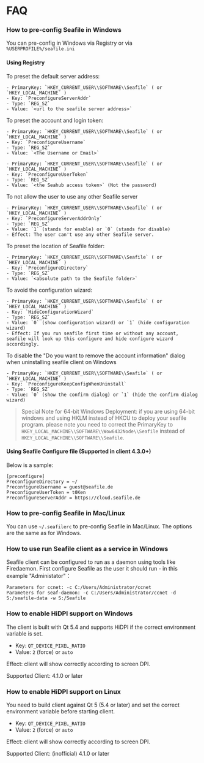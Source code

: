 # FAQ

### How to pre-config Seafile in Windows

You can pre-config in Windows via Registry or via `%USERPROFILE%/seafile.ini`

#### Using Registry

To preset the default server address:

```
- PrimaryKey: `HKEY_CURRENT_USER\\SOFTWARE\\Seafile` ( or `HKEY_LOCAL_MACHINE` )
- Key: `PreconfigureServerAddr`
- Type: `REG_SZ`
- Value: `<url to the seafile server address>`
```

To preset the account and login token:

```
- PrimaryKey: `HKEY_CURRENT_USER\\SOFTWARE\\Seafile` ( or `HKEY_LOCAL_MACHINE` )
- Key: `PreconfigureUsername`
- Type: `REG_SZ`
- Value: `<The Username or Email>`
```

```
- PrimaryKey: `HKEY_CURRENT_USER\\SOFTWARE\\Seafile` ( or `HKEY_LOCAL_MACHINE` )
- Key: `PreconfigureUserToken`
- Type: `REG_SZ`
- Value: `<the Seahub access token>` (Not the password)
```

To not allow the user to use any other Seafile server

```
- PrimaryKey: `HKEY_CURRENT_USER\\SOFTWARE\\Seafile` ( or `HKEY_LOCAL_MACHINE` )
- Key: `PreconfigureServerAddrOnly`
- Type: `REG_SZ`
- Value: `1` (stands for enable) or `0` (stands for disable)
- Effect: The user can't use any other Seafile server.
```

To preset the location of Seafile folder:

```
- PrimaryKey: `HKEY_CURRENT_USER\\SOFTWARE\\Seafile` ( or `HKEY_LOCAL_MACHINE` )
- Key: `PreconfigureDirectory`
- Type: `REG_SZ`
- Value: `<absolute path to the Seafile folder>`
```

To avoid the configuration wizard:

```
- PrimaryKey: `HKEY_CURRENT_USER\\SOFTWARE\\Seafile` ( or `HKEY_LOCAL_MACHINE` )
- Key: `HideConfigurationWizard`
- Type: `REG_SZ`
- Value: `0` (show configuration wizard) or `1` (hide configuration wizard)
- Effect: If you run seafile first time or without any account, seafile will look up this configure and hide configure wizard accordingly.
```

To disable the "Do you want to remove the account information" dialog when uninstalling seafile client on Windows

```
- PrimaryKey: `HKEY_CURRENT_USER\\SOFTWARE\\Seafile` ( or `HKEY_LOCAL_MACHINE` )
- Key: `PreconfigureKeepConfigWhenUninstall`
- Type: `REG_SZ`
- Value: `0` (show the confirm dialog) or `1` (hide the confirm dialog wizard)
```

> Special Note for 64-bit Windows Deployment: if you are using 64-bit windows
> and using HKLM instead of HKCU to deploy your seafile program. please note you need
> to correct the PrimaryKey to `HKEY_LOCAL_MACHINE\\SOFTWARE\\Wow6432Node\\Seafile`
> instead of `HKEY_LOCAL_MACHINE\\SOFTWARE\\Seafile`.


#### Using Seafile Configure file (Supported in client 4.3.0+)

Below is a sample:

```
[preconfigure]
PreconfigureDirectory = ~/
PreconfigureUsername = guest@seafile.de
PreconfigureUserToken = t0Ken
PreconfigureServerAddr = https://cloud.seafile.de
```


### How to pre-config Seafile in Mac/Linux

You can use `~/.seafilerc` to pre-config Seafile in Mac/Linux. The options are the same as for Windows.


### How to use run Seafile client as a service in Windows

Seafile client can be configured to run as a daemon using tools like Firedaemon. First configure Seafile as the user it should run - in this example "Administator"：


```
Parameters for ccnet: -c C:/Users/Administrator/ccnet
Parameters for seaf-daemon: -c C:/Users/Administrator/ccnet -d S:/seafile-data -w S:/Seafile
```

### How to enable HiDPI support on Windows

The client is built with Qt 5.4 and supports HiDPI if the correct environment
variable is set.

- Key: `QT_DEVICE_PIXEL_RATIO`
- Value: `2` (force) or `auto`

Effect: client will show correctly according to screen DPI.

Supported Client: 4.1.0 or later

### How to enable HiDPI support on Linux

You need to build client against Qt 5 (5.4 or later) and set the correct
environment variable before starting client.

- Key: `QT_DEVICE_PIXEL_RATIO`
- Value: `2` (force) or `auto`

Effect: client will show correctly according to screen DPI.

Supported Client: (inofficial) 4.1.0 or later
